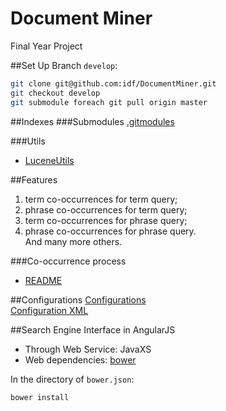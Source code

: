 Document Miner
=============

Final Year Project

##Set Up
Branch `develop`:
```bash
git clone git@github.com:idf/DocumentMiner.git
git checkout develop
git submodule foreach git pull origin master
```

##Indexes
###Submodules
[.gitmodules](https://github.com/idf/DocumentMiner/blob/develop/.gitmodules)  

###Utils
* [LuceneUtils](https://github.com/idf/DocumentMiner/blob/develop/km-lucene/src/main/java/util/LuceneUtils.java)

##Features
1. term co-occurrences for term query;
1. phrase co-occurrences for term query;
1. term co-occurrences for phrase query;
1. phrase co-occurrences for phrase query.  
And many more others.

###Co-occurrence process
* [README](https://github.com/idf/DocumentMiner/blob/develop/km-lucene/src/main/java/km/lucene/applets/collocations)


##Configurations
[Configurations](https://github.com/idf/DocumentMiner/blob/develop/km-common/src/main/java/km/common/Config.java)  
[Configuration XML](https://github.com/idf/DocumentMiner/blob/develop/km-common/src/main/resources/settings.xml)

##Search Engine Interface in AngularJS
* Through Web Service: JavaXS
* Web dependencies: [bower](https://github.com/idf/DocumentMiner/blob/develop/km-web/src/main/webapp/bower.json)

In the directory of `bower.json`:
```bash
bower install
```
<!-- 
##Component Diagram
![](/img/DocumentMinerComponent.png) 
-->
